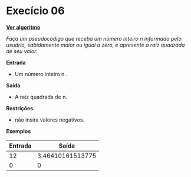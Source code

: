 # Execício 06
[**Ver algoritmo**](Algoritmo06.md)

*Faça um pseudocódigo que receba um número inteiro n informado pelo usuário, sabidamente maior ou igual a zero, e apresente a raiz quadrada de seu valor.*

**Entrada**

- Um número inteiro n .

**Saída**

- A raiz quadrada de n.

**Restrições**

- não insira valores negativos.

**Exemplos**

|Entrada| Saída|
|-|-|
|12| 3.46410161513775|
|0|0|
